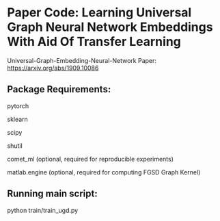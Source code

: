 # Paper Code: Learning Universal Graph Neural Network Embeddings With Aid Of Transfer Learning 
Universal-Graph-Embedding-Neural-Network Paper: https://arxiv.org/abs/1909.10086

## Package Requirements:

pytorch

sklearn 

scipy 

shutil

comet_ml (optional, required for reproducible experiments)

matlab.engine (optional, required for computing FGSD Graph Kernel)

## Running main script:

python train/train_ugd.py


